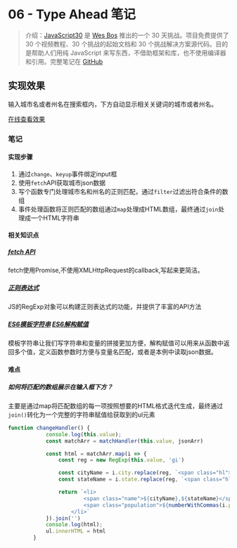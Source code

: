 # 06 - Type Ahead 笔记

> 介绍：[JavaScript30](https://javascript30.com) 是 [Wes Bos](https://github.com/wesbos) 推出的一个 30 天挑战。项目免费提供了 30 个视频教程、30 个挑战的起始文档和 30 个挑战解决方案源代码。目的是帮助人们用纯 JavaScript 来写东西，不借助框架和库，也不使用编译器和引用。完整笔记在 [GitHub](https://github.com/jeffierw/JavaScript30)

## 实现效果

输入城市名或者州名在搜索框内，下方自动显示相关关键词的城市或者州名。

[在线查看效果](https://jeffierw.github.io/JavaScript30/06%20-%20Type%20Ahead/index-YepW.html)

### 笔记

#### 实现步骤

1. 通过`change`、`keyup`事件绑定input框
2. 使用`fetch`API获取城市json数据
3. 写个函数专门处理城市名和州名的正则匹配，通过`filter`过滤出符合条件的数组
4. 事件处理函数将正则匹配的数组通过`map`处理成HTML数组，最终通过`join`处理成一个HTML字符串

#### 相关知识点

##### [fetch API](http://www.ruanyifeng.com/blog/2020/12/fetch-tutorial.html)

fetch使用Promise,不使用XMLHttpRequest的callback,写起来更简洁。

##### [正则表达式](https://wangdoc.com/javascript/stdlib/regexp.html)

JS的RegExp对象可以构建正则表达式的功能，并提供了丰富的API方法

##### [ES6模板字符串](https://wangdoc.com/es6/string.html) [ES6解构赋值](https://wangdoc.com/es6/destructuring.html)

模板字符串让我们写字符串和变量的拼接更加方便，解构赋值可以用来从函数中返回多个值，定义函数参数时方便与变量名匹配，或者是本例中读取json数据。

#### 难点

##### 如何将匹配的数组展示在输入框下方？

主要是通过map将匹配数组的每一项按照想要的HTML格式迭代生成，最终通过`join()`转化为一个完整的字符串赋值给获取到的ul元素

```js
function changeHandler() {
            console.log(this.value);
            const matchArr = matchHandler(this.value, jsonArr)

            const html = matchArr.map(i => {
                const reg = new RegExp(this.value, 'gi')

                const cityName = i.city.replace(reg, `<span class="hl">${this.value}</span>`)
                const stateName = i.state.replace(reg, `<span class="hl">${this.value}</span>`)

                return `<li>
                        <span class="name">${cityName},${stateName}</span>
                        <span class="population">${numberWithCommas(i.population)}</span>
                    </li>`
            }).join('')
            console.log(html);
            ul.innerHTML = html
        }
```